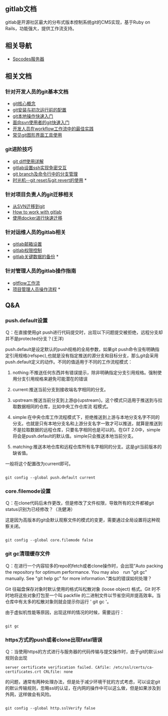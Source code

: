 ## gitlab文档

gitlab是开源社区最大的分布式版本控制系统git的CMS实现，基于Ruby on Rails，功能强大，提供工作流支持。


## 相关导航

- [Spcodes服务器](http://spcodes.rd.tp-link.net)

## 相关文档

### 针对开发人员的git基本文档

- [git核心概念](/doc/#/gitlab/git-core)
- [git安装与初次运行前的配置](/doc/#/gitlab/basic)
- [git本地操作快速入门](/doc/#/gitlab/git_local)
- [面向svn使用者的git快速入门](/doc/#/gitlab/git_for_svn)
- [开发人员在workflow工作流中的最佳实践](/doc/#/gitlab/gitlab_developer_workflow)
- [常见git图形界面工具使用](/doc/#/gitlab/git_gui_software) 

### git进阶技巧
- [git diff使用详解](/doc/#/gitlab/git_diff) 
- [gitlab设置ssh实现免密交互](/doc/#/gitlab/gitlab-ssh)
- [git branch及命令行中的分支管理](/doc/#/gitlab/git_branch_textmode) 
- [时光机--git reset与git revert的使用](/doc/#/gitlab/git_reset_revert) *


### 针对项目负责人的git迁移相关

- [从SVN迁移到git](/doc/#/gitlab/gitlab-svn)
- [How to work with gitlab](/doc/#/gitlab/SPBU_SOP_How_to_work_with_gitlab)
- [使用docker进行快速迁移](/doc/#/gitlab/docker_git_svn) 

### 针对运维人员的gitlab相关

- [gitlab邮箱设置](/doc/#/gitlab/gitlab-smtp)
- [gitlab权限控制](/doc/#/gitlab/gitlab-control)
- [gitlab关键数据的备份](/doc/#/gitlab/gitlab_backup) *

### 针对管理人员的gitlab操作指南

- [gitflow工作流](/doc/#/gitlab/gitflow)
- [项目管理人员操作流程](/doc/#/gitlab/new_feature) *

## Q&A

### push.default设置

Ｑ：在直接使用git push进行代码提交时，出现以下问题提交被拒绝，远程分支却并不是protected分支？(王洋)

push.default是设定默认的push规格的全局参数，如果git push命令没有明确指定引用规格(refspec),也就是没有指定推送的源分支和目标分支，那么git会采用push.default定义的动作。不同的值适用于不同的工作流程模式：

1. nothing:不推送任何东西并有错误提示，除非明确指定分支引用规格。强制使用分支引用规格来避免可能潜在的错误

2. current:推送当前分支到接收端名字相同的分支。

3. upstream:推送当前分支到上游@{upstream}。这个模式只适用于推送到与拉取数据相同的仓库，比如中央工作仓库流
程模式。

4. simple:在中央仓库工作流程模式下，拒绝推送到上游与本地分支名字不同的分支。也就是只有本地分支名和上游分支名字一致才可以推送，就算是推送到不是拉取数据的远程仓库，只要名字相同也是可以的。在GIT 2.0中，simple将会是push.default的默认值。simple只会推送本地当前分支。

5. matching:推送本地仓库和远程仓库所有名字相同的分支。这是git当前版本的缺省值。

一般将这个配置改为current即可。

```shell

git config --global push.default current

```

### core.filemode设置

Ｑ：在clone代码后未作更改，但是修改了文件权限，导致所有的文件都被git status识别为已经修改？（冼健涛）

这是因为高版本的git会默认观察文件的模式的变更，需要通过全局设置将这种观察关闭。

```shell

git config --global core.filemode false

```

### git gc清理缓存文件

Ｑ：在进行一个内容较多的repo的fetch或者clone操作时，会出现“Auto packing the repository for optimum performance. You may also　run "git gc" manually. See "git help gc" for more information.”类似的错误如何处理？

Git 往磁盘保存对象时默认使用的格式叫松散对象 (loose object) 格式。Git 时不时地将这些对象打包至一个叫 packfile 的二进制文件以节省空间并提高效率。当仓库中有太多的松散对象则就会提示你运行 ' git gc '。

由于虚拟机性能等原因，出现这样的情况的时候，需要运行：

```shell

git gc

```

### https方式的push或者clone出现fatal错误

Ｑ：当使用https的方式进行与服务器的代码传输与提交操作时，由于git的默认ssl规则会出现

```shell
server certificate verification failed. CAfile: /etc/ssl/certs/ca-certificates.crt CRLfile: none

```
的问题，通常有两种处理办法，但是处于减少环境干扰的方式考虑，可以设定git的默认传输规则，忽略ssl的认证，在内网的操作中可以这么做，但是如果涉及到外网，这样做会有风险。

```shell

git config --global http.sslVerify false

```







